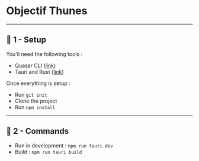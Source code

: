 # Objectif Thunes

***
## 🔧 1 - Setup

You'll need the following tools :

- Quasar CLI ([link](https://quasar.dev/start/quasar-cli))
- Tauri and Rust ([link](https://tauri.app/fr/))

Once everything is setup :

- Run `git init`
- Clone the project
- Run `npm install`

***
## 🚀 2 - Commands

- Run in development : `npm run tauri dev`
- Build : `npm run tauri build`
